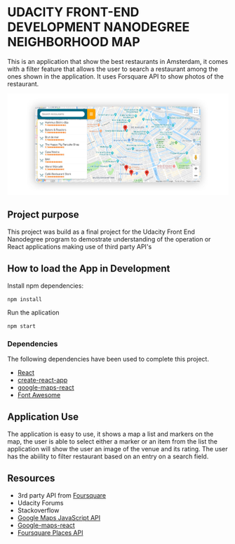 # UDACITY FRONT-END DEVELOPMENT NANODEGREE NEIGHBORHOOD MAP

This is an application that show the best restaurants in Amsterdam, it comes with a filter feature that allows the user to search a restaurant among the ones shown in the application. It uses Forsquare API to show photos of the restaurant.

![Application image](application-image.jpg)

## Project purpose

This project was build as a final project for the Udacity Front End Nanodegree program to demostrate understanding of the operation or React applications making use of third party API's

## How to load the App in Development

Install npm dependencies:

```shell
npm install
```

Run the aplication

```shell
npm start
```

### Dependencies

The following dependencies have been used to complete this project.

-   [React](https://reactjs.org)
-   [create-react-app](https://github.com/facebook/create-react-app)
-   [google-maps-react](https://github.com/google-map-react/google-map-react#readme)
-   [Font Awesome](https://fontawesome.com/how-to-use/on-the-web/using-with/react)

## Application Use

The application is easy to use, it shows a map a list and markers on the map, the user is able to select either a marker or an item from the list the application will show the user an image of the venue and its rating. The user has the abiility to filter restaurant based on an entry on a search field.

## Resources

-   3rd party API from [Foursquare](https://developer.foursquare.com)
-   Udacity Forums
-   Stackoverflow
-   [Google Maps JavaScript API](https://developers.google.com/maps/documentation/javascript/tutorial)
-   [Google-maps-react](https://github.com/fullstackreact/google-maps-react)
-   [Foursquare Places API](https://developer.foursquare.com/places-api)
